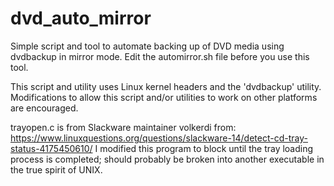 # dvd_auto_mirror
Simple script and tool to automate backing up of DVD media using dvdbackup in mirror mode.
Edit the automirror.sh file before you use this tool.

This script and utility uses Linux kernel headers and the 'dvdbackup' utility. Modifications
to allow this script and/or utilities to work on other platforms are encouraged.

trayopen.c is from Slackware maintainer volkerdi from:
https://www.linuxquestions.org/questions/slackware-14/detect-cd-tray-status-4175450610/
I modified this program to block until the tray loading process is completed; should
probably be broken into another executable in the true spirit of UNIX.

